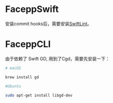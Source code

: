 # FaceppSwift

安装commit hooks后，需要安装[SwiftLint](https://github.com/realm/SwiftLint)。

# FaceppCLI

由于依赖了 Swift GD, 用到了Cgd，需要先安装一下：

```sh
# macOS

brew install gd

#Ubuntu

sudo apt-get install libgd-dev
```
